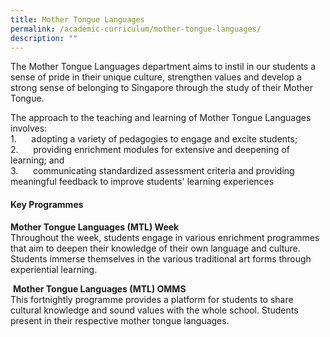 ```yaml
---
title: Mother Tongue Languages
permalink: /academic-curriculum/mother-tongue-languages/
description: ""
---
```


  
The Mother Tongue Languages department aims to instil in our students a sense of pride in their unique culture, strengthen values and develop a strong sense of belonging to Singapore through the study of their Mother Tongue.  
  

The approach to the teaching and learning of Mother Tongue Languages involves:  
1.      adopting a variety of pedagogies to engage and excite students;  
2.      providing enrichment modules for extensive and deepening of learning; and  
3.      communicating standardized assessment criteria and providing meaningful feedback to improve students' learning experiences            

#### Key Programmes

  
**Mother Tongue Languages (MTL) Week**  
Throughout the week, students engage in various enrichment programmes that aim to deepen their knowledge of their own language and culture. Students immerse themselves in the various traditional art forms through experiential learning.  

 **Mother Tongue Languages (MTL) OMMS**  
This fortnightly programme provides a platform for students to share cultural knowledge and sound values with the whole school. Students present in their respective mother tongue languages.